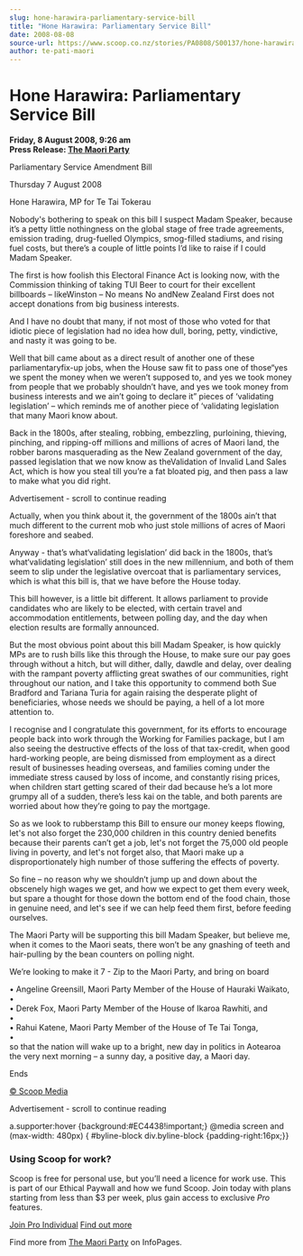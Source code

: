 ```yaml
---
slug: hone-harawira-parliamentary-service-bill
title: "Hone Harawira: Parliamentary Service Bill"
date: 2008-08-08
source-url: https://www.scoop.co.nz/stories/PA0808/S00137/hone-harawira-parliamentary-service-bill.htm
author: te-pati-maori
---
```

Hone Harawira: Parliamentary Service Bill
=========================================

**Friday, 8 August 2008, 9:26 am**  
**Press Release: [The Maori Party](https://info.scoop.co.nz/The_Maori_Party)**

Parliamentary Service Amendment Bill

Thursday 7 August 2008

Hone Harawira, MP for Te Tai Tokerau

Nobody's bothering to speak on this bill I suspect Madam Speaker, because it’s a petty little nothingness on the global stage of free trade agreements, emission trading, drug-fuelled Olympics, smog-filled stadiums, and rising fuel costs, but there’s a couple of little points I’d like to raise if I could Madam Speaker.

The first is how foolish this Electoral Finance Act is looking now, with the Commission thinking of taking TUI Beer to court for their excellent billboards – likeWinston – No means No andNew Zealand First does not accept donations from big business interests.

And I have no doubt that many, if not most of those who voted for that idiotic piece of legislation had no idea how dull, boring, petty, vindictive, and nasty it was going to be.

Well that bill came about as a direct result of another one of these parliamentaryfix-up jobs, when the House saw fit to pass one of those“yes we spent the money when we weren’t supposed to, and yes we took money from people that we probably shouldn’t have, and yes we took money from business interests and we ain’t going to declare it” pieces of ‘validating legislation’ – which reminds me of another piece of ‘validating legislation that many Maori know about.

Back in the 1800s, after stealing, robbing, embezzling, purloining, thieving, pinching, and ripping-off millions and millions of acres of Maori land, the robber barons masquerading as the New Zealand government of the day, passed legislation that we now know as theValidation of Invalid Land Sales Act, which is how you steal till you’re a fat bloated pig, and then pass a law to make what you did right.

Advertisement - scroll to continue reading





Actually, when you think about it, the government of the 1800s ain’t that much different to the current mob who just stole millions of acres of Maori foreshore and seabed.

Anyway - that’s what‘validating legislation’ did back in the 1800s, that’s what‘validating legislation’ still does in the new millennium, and both of them seem to slip under the legislative overcoat that is parliamentary services, which is what this bill is, that we have before the House today.

This bill however, is a little bit different. It allows parliament to provide candidates who are likely to be elected, with certain travel and accommodation entitlements, between polling day, and the day when election results are formally announced.

But the most obvious point about this bill Madam Speaker, is how quickly MPs are to rush bills like this through the House, to make sure our pay goes through without a hitch, but will dither, dally, dawdle and delay, over dealing with the rampant poverty afflicting great swathes of our communities, right throughout our nation, and I take this opportunity to commend both Sue Bradford and Tariana Turia for again raising the desperate plight of beneficiaries, whose needs we should be paying, a hell of a lot more attention to.

I recognise and I congratulate this government, for its efforts to encourage people back into work through the Working for Families package, but I am also seeing the destructive effects of the loss of that tax-credit, when good hard-working people, are being dismissed from employment as a direct result of businesses heading overseas, and families coming under the immediate stress caused by loss of income, and constantly rising prices, when children start getting scared of their dad because he’s a lot more grumpy all of a sudden, there’s less kai on the table, and both parents are worried about how they’re going to pay the mortgage.

So as we look to rubberstamp this Bill to ensure our money keeps flowing, let's not also forget the 230,000 children in this country denied benefits because their parents can’t get a job, let's not forget the 75,000 old people living in poverty, and let's not forget also, that Maori make up a disproportionately high number of those suffering the effects of poverty.

So fine – no reason why we shouldn’t jump up and down about the obscenely high wages we get, and how we expect to get them every week, but spare a thought for those down the bottom end of the food chain, those in genuine need, and let's see if we can help feed them first, before feeding ourselves.

The Maori Party will be supporting this bill Madam Speaker, but believe me, when it comes to the Maori seats, there won’t be any gnashing of teeth and hair-pulling by the bean counters on polling night.

We’re looking to make it 7 - Zip to the Maori Party, and bring on board

• Angeline Greensill, Maori Party Member of the House of Hauraki Waikato,  
•  
• Derek Fox, Maori Party Member of the House of Ikaroa Rawhiti, and  
•  
• Rahui Katene, Maori Party Member of the House of Te Tai Tonga,  
•  
so that the nation will wake up to a bright, new day in politics in Aotearoa the very next morning – a sunny day, a positive day, a Maori day.

Ends

  

[© Scoop Media](http://www.scoop.co.nz/about/terms.html)  

Advertisement - scroll to continue reading



a.supporter:hover {background:#EC4438!important;} @media screen and (max-width: 480px) { #byline-block div.byline-block {padding-right:16px;}}

### Using Scoop for work?

Scoop is free for personal use, but you’ll need a licence for work use. This is part of our Ethical Paywall and how we fund Scoop. Join today with plans starting from less than $3 per week, plus gain access to exclusive _Pro_ features.  
  
[Join Pro Individual](https://pro.scoop.co.nz/Individual/?from=ProIn24) [Find out more](https://pro.scoop.co.nz/using-scoop-for-work/?from=ProIn24)

Find more from [The Maori Party](https://info.scoop.co.nz/The_Maori_Party) on InfoPages.